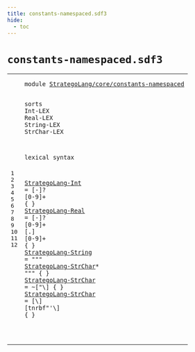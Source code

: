 ```yaml
---
title: constants-namespaced.sdf3
hide:
  - toc
---
```


# `constants-namespaced.sdf3`



[pdmosses/stratego/stratego.lang/src-gen/syntax/StrategoLang/core/constants-namespaced.sdf3]: https://github.com/pdmosses/stratego/blob/master/stratego.lang/src-gen/syntax/StrategoLang/core/constants-namespaced.sdf3 "The source file on GitHub"

<div class="sdf3"><table class="highlighttable"><tbody><tr><td class="linenos"><div class="linenodiv"><pre><span></span>1
2
3
4
5
6
7
8
9
10
11
12
</pre></div></td>
<td class="code"><pre><code><span class="keyword">module</span> <a href="../../sugar/strategies-namespaced.sdf3#StrategoLang/core/constants-namespaced_103_141" id="StrategoLang/core/constants-namespaced_7_45" title="Referenced at ../../sugar/strategies-namespaced.sdf3 line 5">StrategoLang/core/constants-namespaced</a>


<span class="keyword">sorts</span> <span id="Int_54_57" title="Not referenced locally, nor via imports">Int</span><span class="keyword">-LEX</span> <span id="Real_62_66" title="Not referenced locally, nor via imports">Real</span><span class="keyword">-LEX</span> <span id="String_71_77" title="Not referenced locally, nor via imports">String</span><span class="keyword">-LEX</span> <span id="StrChar_82_89" title="Not referenced locally, nor via imports">StrChar</span><span class="keyword">-LEX</span>

<span class="keyword">lexical syntax</span>

  <a href="../terms-namespaced.sdf3#StrategoLang-Int_788_804" id="StrategoLang-Int_113_129" title="Referenced at ../terms-namespaced.sdf3 line 30; ../../gradual-types/internal-namespaced.sdf3 line 79; ../../sugar/strategies-namespaced.sdf3 line 56">StrategoLang-Int</a> = [\-]? [<span class="cons_Regular">0</span>-<span class="cons_Regular">9</span>]+ { }
  <a href="../terms-namespaced.sdf3#StrategoLang-Real_839_856" id="StrategoLang-Real_151_168" title="Referenced at ../terms-namespaced.sdf3 line 31; ../../sugar/strategies-namespaced.sdf3 line 57">StrategoLang-Real</a> = [\-]? [<span class="cons_Regular">0</span>-<span class="cons_Regular">9</span>]+ [\.] [<span class="cons_Regular">0</span>-<span class="cons_Regular">9</span>]+ { }
  <a href="../signatures-namespaced.sdf3#StrategoLang-String_1764_1783" id="StrategoLang-String_202_221" title="Referenced at ../signatures-namespaced.sdf3 line 49; ../strategies-namespaced.sdf3 line 67; ../terms-namespaced.sdf3 line 34; ../../gradual-types/internal-namespaced.sdf3 line 96; ../../sugar/strategies-namespaced.sdf3 line 59">StrategoLang-String</a> = <span class="cons_Lit">"\""</span> <a href="#StrategoLang-StrChar_262_282" id="StrategoLang-StrChar_229_249" title="Defined at line 11, 12">StrategoLang-StrChar</a>* <span class="cons_Lit">"\""</span> { }
  <a href="#StrategoLang-StrChar_229_249" id="StrategoLang-StrChar_262_282" title="Referenced at line 10">StrategoLang-StrChar</a> = ~[\"\\] { }
  <a href="#StrategoLang-StrChar_229_249" id="StrategoLang-StrChar_299_319" title="Referenced at line 10">StrategoLang-StrChar</a> = [\\] [<span class="cons_Regular">t</span><span class="cons_Regular">n</span><span class="cons_Regular">r</span><span class="cons_Regular">b</span><span class="cons_Regular">f</span>\"\'\\] { }

</code></pre></td></tr></tbody></table></div>
